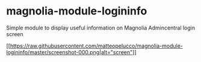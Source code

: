 # magnolia-module-logininfo
Simple module to display useful information on Magnolia Admincentral login screen


[[https://raw.githubusercontent.com/matteopelucco/magnolia-module-logininfo/master/screenshot-000.png|alt="screen"]]